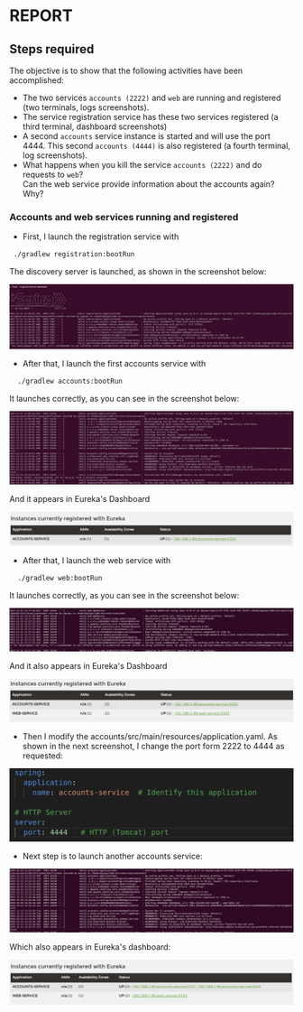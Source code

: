 # REPORT
## Steps required
The objective is to show that the following activities have been accomplished:
- The two services `accounts (2222)` and `web` are running and registered (two terminals, logs screenshots).
- The service registration service has these two services registered (a third terminal, dashboard screenshots)
- A second `accounts` service instance is started and will use the port 4444. This second `accounts (4444)` is also
  registered (a fourth terminal, log screenshots).
- What happens when you kill the service `accounts (2222)` and do requests to `web`?  
  Can the web service provide information about the accounts again? Why?
 
  
### Accounts and web services running and registered
- First, I launch the registration service with 
 ```bash
  ./gradlew registration:bootRun
  ```
  The discovery server is launched, as shown in the screenshot below:
 
![initRegistration.png](initRegistration.png)

- After that, I launch the first accounts service with 
```bash
  ./gradlew accounts:bootRun
  ```
  It launches correctly, as you can see in the screenshot below:
  
  ![initAccounts.png](initAccounts.png)
  
  And it appears in Eureka's Dashboard
  
   ![accountRegistered.png](accountRegistered.png)
   
   - After that, I launch the web service with 
```bash
  ./gradlew web:bootRun
  ```
  It launches correctly, as you can see in the screenshot below:
  
  ![initWeb.png](initWeb.png)
  
  And it also appears in Eureka's Dashboard
  
   ![accountWebRegistered.png](accountWebRegistered.png)
   
 - Then I modify the accounts/src/main/resources/application.yaml. As shown in the next screenshot, I change the port form 2222 to 4444 as requested:

  ![changePort.png](changePort.png)
  
 - Next step is to launch another accounts service:
 
  ![newAccountInit.png](newAccountInit.png)
  
  Which also appears in Eureka's dashboard:
  
  ![web2Accounts.png](web2Accounts.png)
